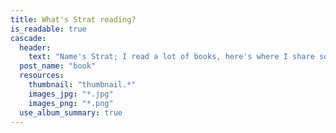 ```yaml
---
title: What's Strat reading?
is_readable: true
cascade:
  header:
    text: "Name's Strat; I read a lot of books, here's where I share some thoughts on the books I've read."
  post_name: "book"
  resources:
    thumbnail: "thumbnail.*"
    images_jpg: "*.jpg"
    images_png: "*.png"
  use_album_summary: true
---
```

